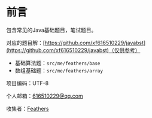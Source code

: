 # 前言

包含常见的Java基础题目，笔试题目。

对应的题目解：[https://github.com/xf616510229/javabst](https://github.com/xf616510229/javabst)（仅供参考）

- 基础算法题：`src/me/feathers/base`
- 数组基础题：`src/me/feathers/array`

项目编码：UTF-8

个人邮箱：616510229@qq.com 

收集者：[Feathers](http:feathers.me)

